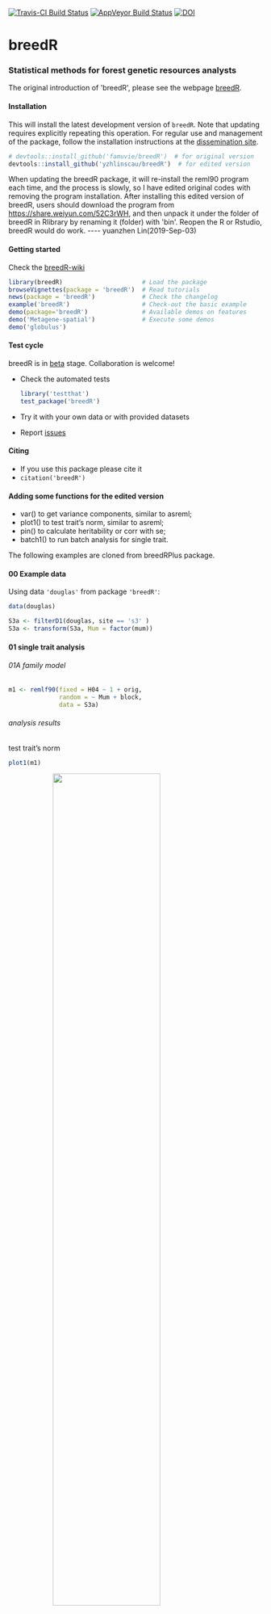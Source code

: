 [![Travis-CI Build Status](https://travis-ci.org/famuvie/breedR.png?branch=master)](https://travis-ci.org/famuvie/breedR)
[![AppVeyor Build Status](https://ci.appveyor.com/api/projects/status/github/famuvie/breedR?branch=master&svg=true)](https://ci.appveyor.com/project/famuvie/breedR)
[![DOI](https://zenodo.org/badge/4357/famuvie/breedR.svg)](https://zenodo.org/badge/latestdoi/4357/famuvie/breedR)

breedR
======

### Statistical methods for forest genetic resources analysts

The original introduction of 'breedR', please see the webpage [breedR](https://github.com/famuvie/breedR/blob/master/README.md/).

#### Installation

This will install the latest development version of `breedR`. Note that updating
requires explicitly repeating this operation. For regular use and management of
the package, follow the installation instructions at the [dissemination
site](http://famuvie.github.io/breedR/).

```R
# devtools::install_github('famuvie/breedR')  # for original version
devtools::install_github('yzhlinscau/breedR')  # for edited version
```
When updating the breedR package, it will re-install the reml90 program each time, and the process is slowly, so I have edited original codes with removing the program installation. After installing this edited version of breedR, users should download the program from https://share.weiyun.com/52C3rWH, and then unpack it under the folder of breedR in Rlibrary by renaming it (folder) with 'bin'. Reopen the R or Rstudio, breedR would do work.  ---- yuanzhen Lin(2019-Sep-03)

#### Getting started
Check the [breedR-wiki](https://github.com/famuvie/breedR/wiki)
```R
library(breedR)                      # Load the package
browseVignettes(package = 'breedR')  # Read tutorials
news(package = 'breedR')             # Check the changelog
example('breedR')                    # Check-out the basic example
demo(package='breedR')               # Available demos on features
demo('Metagene-spatial')             # Execute some demos
demo('globulus')
```

#### Test cycle
breedR is in [beta](https://en.wikipedia.org/wiki/Development_stage#Beta) stage. Collaboration is welcome!
- Check the automated tests
    ```R
    library('testthat')
    test_package('breedR')
    ```
  
- Try it with your own data or with provided datasets
- Report [issues](https://github.com/famuvie/breedR/issues "Issues page")

#### Citing
- If you use this package please cite it
- `citation('breedR')`

#### Adding some functions for the edited version
  - var() to get variance components, similar to asreml;
  - plot1() to test trait’s norm, similar to asreml;
  - pin() to calculate heritability or corr with se;
  - batch1() to run batch analysis for single trait.

The following examples are cloned from breedRPlus package.
#### 00 Example data

Using data `'douglas'` from package `'breedR'`:

``` r
data(douglas)

S3a <- filterD1(douglas, site == 's3' )
S3a <- transform(S3a, Mum = factor(mum))
```

#### 01 single trait analysis

###### 01A family model

``` r
m1 <- remlf90(fixed = H04 ~ 1 + orig,
              random = ~ Mum + block,
              data = S3a)
```

###### analysis results

test trait’s norm

``` r
plot1(m1)
```

<img src="README_files/figure-gfm/unnamed-chunk-1-1.png" width="65%" style="display: block; margin: auto;" />

get variance components:

``` r
var(m1)
##               gamma component std.error   z.ratio constraint
## Mum      0.07329389    624.31    303.18  2.059206   Positive  # V1
## block    0.05959450    507.62    214.96  2.361463   Positive  # V2
## Residual 1.00000000   8517.90    436.16 19.529301   Positive  # V3
```

calculate heritability:

``` r
pin(m1, h2 ~ 4 * V1/(V1 + V3))
## 
##    Estimate      SE
## h2  0.27315 0.12501
```

###### 01B tree(animal) model

``` r
im1 <- remlf90(fixed = H04 ~ 1 + orig,
               random  = ~ block,
               genetic = list(model = 'add_animal', 
                              pedigree = S3a[,1:3],
                             id = 'self'),
               data=S3a)
```

###### analysis results

test trait’s
norm:

``` r
plot1(im1)
```

<img src="README_files/figure-gfm/unnamed-chunk-3-1.png" width="65%" style="display: block; margin: auto;" />

get variance components:

``` r
var(im1)
##               gamma component std.error  z.ratio constraint
## block    0.07639127    507.62    214.96 2.361463   Positive  # V1
## genetic  0.37580135   2497.20   1212.70 2.059207   Positive  # V2
## Residual 1.00000000   6645.00   1030.90 6.445824   Positive  # V3
```

calculate heritability:

``` r
pin(im1, h2 ~ V2/(V2 + V3))
## 
##    Estimate      SE
## h2  0.27315 0.12501
```

###### 02 singe trait--batch analysis

data reshape

``` r
names(S3a)[7:8] <- c('x1','y1')
df <- tidyr::gather(S3a, key = Trait, y, c(-1:-8,-12,-14:-16))
```

###### 02A family model

``` r
# for family model
fixed <- y ~ 1 + orig
random1 <- ~ Mum + block
pformula1 <- h2 ~ 4 * V1/(V1 + V3)

mm1 <- plyr::ddply(df,'Trait',
          function(dat) batch1(dat,FMod = fixed,
                                   RMod = random1,
                                  pformula = pformula1)
          )
```

batch analysis result:

``` r
mm1
##   Trait       AIC    logLik     Mum  block Residual Mum.se block.se
## 1   C13 10095.399 -5044.700 2218.20 537.08  21156.0 979.67  356.640
## 2   H02  9056.080 -4525.040  203.66 211.55   3818.3 112.64   94.259
## 3   H03  9399.865 -4696.933  387.74 303.46   5831.9 195.49  137.680
## 4   H04  9790.566 -4892.283  624.31 507.62   8517.9 303.18  214.960
##   Residual.se    h2 h2.se
## 1     1111.00 0.380 0.154
## 2      196.70 0.203 0.108
## 3      300.24 0.249 0.119
## 4      436.16 0.273 0.125
```

###### 02B tree(animal) model

``` r
# for tree model
fixed <- y ~ 1 + orig
random2 <- ~ block
genetic <- list(model = 'add_animal', 
                pedigree = S3a[,1:3],
                id = 'self')
pformula2 <- h2 ~ V2/(V2 + V3)

mm2 <- plyr::ddply(df,'Trait',
          function(dat) batch1(dat,FMod = fixed,
                                   RMod = random2,
                                   geneticM = genetic,
                                   pformula = pformula2)
          )
```

batch analysis result:

``` r
mm2
##   Trait       AIC    logLik  block genetic Residual block.se genetic.se
## 1   C13 10095.399 -5044.700 537.08 8872.90  14501.0  356.640    3918.70
## 2   H02  9056.080 -4525.040 211.55  814.64   3207.3   94.259     450.54
## 3   H03  9399.865 -4696.933 303.46 1551.00   4668.7  137.680     781.97
## 4   H04  9790.566 -4892.283 507.62 2497.20   6645.0  214.960    1212.70
##   Residual.se    h2 h2.se
## 1     3192.20 0.380 0.154
## 2      402.83 0.203 0.108
## 3      674.84 0.249 0.119
## 4     1030.90 0.273 0.125
```

###### 03 multi-trait model

###### 03A family model

``` r
mt1 <- remlf90(fixed  = cbind(H04, C13) ~ orig,
               random = ~ Mum + block,
               data = S3a)
```

get variance components:

``` r
var(mt1, mulT = TRUE)
##                              gamma component std.error   z.ratio
## Mum.H04                     620.71    620.71    301.90  2.056012
## Mum.H04_Mum.C13             962.38    962.38    503.90  1.909863
## Mum.C13                    2208.60   2208.60    987.11  2.237441
## block.H04                   531.88    531.88    221.03  2.406370
## block.H04_block.C13         362.63    362.63    270.11  1.342527
## block.C13                   879.39    879.39    452.53  1.943274
## Residual.H04               8510.30   8510.30    435.58 19.537858
## Residual.H04_Residual.C13 12256.00  12256.00    676.82 18.108212
## Residual.C13              22894.00  22894.00   1194.90 19.159762
##                           constraint
## Mum.H04                     Positive
## Mum.H04_Mum.C13             Positive
## Mum.C13                     Positive
## block.H04                   Positive
## block.H04_block.C13         Positive
## block.C13                   Positive
## Residual.H04                Positive
## Residual.H04_Residual.C13   Positive
## Residual.C13                Positive
```

calculate heritability for both traits:

``` r

pin(mt1, h2.H04~ 4 * V1/(V1 + V7))
## 
##        Estimate      SE
## h2.H04  0.27191 0.12468
pin(mt1, h2.C13~ 4 * V3/(V3 + V9))
## 
##        Estimate      SE
## h2.C13  0.35193 0.14523
```

calculate genetic, residula, and phenotypic correlations:

``` r
pin(mt1, gcorr ~ V2/sqrt(V1 * V3), signif=TRUE)
## 
##       Estimate      SE sig.level
## gcorr  0.82195 0.10289       ***
## ---------------
## Sig.level: 0'***' 0.001 '**' 0.01 '*' 0.05 'Not signif' 1
pin(mt1, ecorr ~ V8/sqrt(V7 * V9), signif=TRUE)
## 
##       Estimate      SE sig.level
## ecorr  0.87804 0.00848       ***
## ---------------
## Sig.level: 0'***' 0.001 '**' 0.01 '*' 0.05 'Not signif' 1
pin(mt1, pcorr ~ (V2+V8)/sqrt((V1+V7)*(V3+V9)), signif=TRUE)
## 
##       Estimate      SE sig.level
## pcorr  0.87309 0.01033       ***
## ---------------
## Sig.level: 0'***' 0.001 '**' 0.01 '*' 0.05 'Not signif' 1
```

##### 03B tree(animal) model

``` r
mt2 <- remlf90(fixed  = cbind(H04, C13) ~ orig,
               random = ~ block,
               genetic = list(model = 'add_animal', 
                           pedigree = S3a[,1:3],
                           id = 'self'),
               data = S3a)
```

get variance components:

``` r
var(mt2, mulT = TRUE )
##                                          gamma component std.error
## block.H04                             183970.0  183970.0    4592.1
## block.H04_block.C13                   393310.0  393310.0    4916.5
## block.C13                             842610.0  842610.0       0.0
## genetic.direct.H04                      2435.6    2435.6    1195.5
## genetic.direct.H04_genetic.direct.C13   3698.6    3698.6    1974.4
## genetic.direct.C13                      8415.0    8415.0    3835.2
## Residual.H04                            6695.7    6695.7    1020.3
## Residual.H04_Residual.C13               9535.2    9535.2    1664.5
## Residual.C13                           16714.0   16714.0    3177.0
##                                         z.ratio constraint
## block.H04                             40.062281   Positive
## block.H04_block.C13                   79.997966   Positive
## block.C13                                   Inf   Positive
## genetic.direct.H04                     2.037307   Positive
## genetic.direct.H04_genetic.direct.C13  1.873278   Positive
## genetic.direct.C13                     2.194149   Positive
## Residual.H04                           6.562482   Positive
## Residual.H04_Residual.C13              5.728567   Positive
## Residual.C13                           5.260938   Positive
```

calculate heritability for both traits:

``` r

pin(mt2, h2.H04 ~ V4/(V4 + V7))
## 
##        Estimate      SE
## h2.H04  0.26673 0.12361
pin(mt2, h2.C13 ~ V6/(V6 + V9))
## 
##        Estimate      SE
## h2.C13  0.33487 0.14161
```

calculate genetic, residula, and phenotypic correlations:

``` r
pin(mt2, gcorr ~ V5/sqrt(V4 * V6), signif=TRUE)
## 
##       Estimate      SE sig.level
## gcorr  0.81697 0.10635       ***
## ---------------
## Sig.level: 0'***' 0.001 '**' 0.01 '*' 0.05 'Not signif' 1
pin(mt2, ecorr ~ V8/sqrt(V7 * V9), signif=TRUE)
## 
##       Estimate      SE sig.level
## ecorr  0.90135 0.03005       ***
## ---------------
## Sig.level: 0'***' 0.001 '**' 0.01 '*' 0.05 'Not signif' 1
pin(mt2, pcorr ~ (V5+V8)/sqrt((V4+V7)*(V6+V9)), signif=TRUE)
## 
##       Estimate      SE sig.level
## pcorr  0.87364 0.01025       ***
## ---------------
## Sig.level: 0'***' 0.001 '**' 0.01 '*' 0.05 'Not signif' 1
```

##### More details will be updated in the futures.

